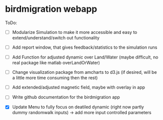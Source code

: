 # birdmigration webapp

ToDo:

- [ ] Modularize Simulation to make it more accessible and easy to extend/understand/switch out functionality
- [ ] Add report window, that gives feedback/statistics to the simulation runs
- [ ] Add Function for adjusted dynamic over Land/Water (maybe difficult, no real package like matlab overLandOrWater)
- [ ] Change visualization package from amcharts to d3.js (if desired, will be a little more time consuming then the rest)
- [ ] Add extended/adjusted magnetic field, maybe with overlay in app
- [ ] Write github documentation for the birdmigration app
- [x] Update Menu to fully focus on deatiled dynamic (right now partly dummy randomwalk inputs) -> add more input controlled parameters

